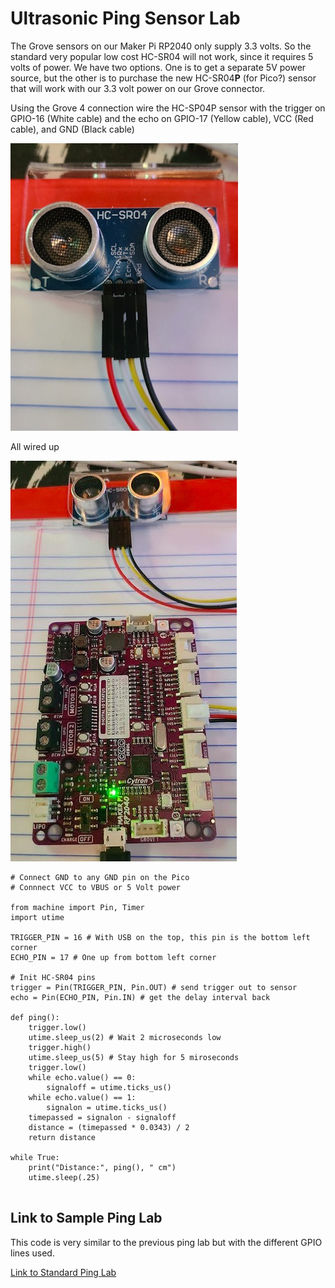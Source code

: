# Ultrasonic Ping Sensor Lab

The Grove sensors on our Maker Pi RP2040 only supply 3.3 volts.  So the standard very popular low cost HC-SR04 will not work, since it requires 5 volts of power.  We have two options.  One is to get a separate 5V power source, but the other is to purchase the new HC-SR04**P** (for Pico?) sensor that will work with our 3.3 volt power on our Grove connector.

Using the Grove 4 connection wire the HC-SP04P sensor with the trigger on GPIO-16 (White cable) and the echo on GPIO-17 (Yellow cable),  VCC (Red cable), and GND (Black cable)

![Ultrasonic Sensor](../../img/HC-SP04P_Grove.jpg)

All wired up 

![Maker Pi RP2040 with sensor](../../img/Maker_Pi_RP2040-Ping.jpg)

```# Sample code to test HC-SR04 Ultrasonice Ping Sensor
# Connect GND to any GND pin on the Pico
# Connnect VCC to VBUS or 5 Volt power

from machine import Pin, Timer
import utime

TRIGGER_PIN = 16 # With USB on the top, this pin is the bottom left corner
ECHO_PIN = 17 # One up from bottom left corner

# Init HC-SR04 pins
trigger = Pin(TRIGGER_PIN, Pin.OUT) # send trigger out to sensor
echo = Pin(ECHO_PIN, Pin.IN) # get the delay interval back

def ping():
    trigger.low()
    utime.sleep_us(2) # Wait 2 microseconds low
    trigger.high()
    utime.sleep_us(5) # Stay high for 5 miroseconds
    trigger.low()
    while echo.value() == 0:
        signaloff = utime.ticks_us()
    while echo.value() == 1:
        signalon = utime.ticks_us()
    timepassed = signalon - signaloff
    distance = (timepassed * 0.0343) / 2
    return distance

while True:
    print("Distance:", ping(), " cm")
    utime.sleep(.25)
    
```

## Link to Sample Ping Lab
This code is very similar to the previous ping lab but with the different GPIO lines used. 

[Link to Standard Ping Lab](../../sensors/03-ping.md)
